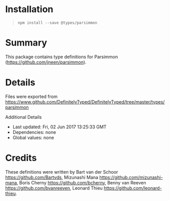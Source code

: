 # Installation
> `npm install --save @types/parsimmon`

# Summary
This package contains type definitions for Parsimmon (https://github.com/jneen/parsimmon).

# Details
Files were exported from https://www.github.com/DefinitelyTyped/DefinitelyTyped/tree/master/types/parsimmon

Additional Details
 * Last updated: Fri, 02 Jun 2017 13:25:33 GMT
 * Dependencies: none
 * Global values: none

# Credits
These definitions were written by Bart van der Schoor <https://github.com/Bartvds>, Mizunashi Mana <https://github.com/mizunashi-mana>, Boris Cherny <https://github.com/bcherny>, Benny van Reeven <https://github.com/bvanreeven>, Leonard Thieu <https://github.com/leonard-thieu>.
